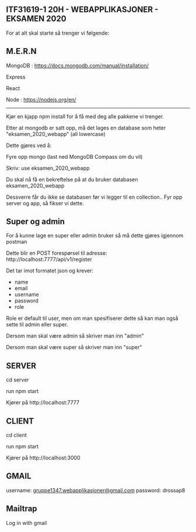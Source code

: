 ## ITF31619-1 20H - WEBAPPLIKASJONER - EKSAMEN 2020

For at alt skal starte så trenger vi følgende:

M.E.R.N
  -------
  
  MongoDB : https://docs.mongodb.com/manual/installation/
  
  Express 
  
  React
  
  Node    : https://nodejs.org/en/

  -------
  
  Kjør en kjapp npm install for å få med deg alle pakkene vi trenger.

  Etter at mongodb er satt opp, må det lages en database som heter "eksamen_2020_webapp" (all lowercase)

  Dette gjøres ved å: 

  Fyre opp mongo (last ned MongoDB Compass om du vil) 
  
  Skriv: use eksamen_2020_webapp
  
  Du skal nå få en bekreftelse på at du bruker databasen eksamen_2020_webapp
  
  Dessverre får du ikke se databasen før vi legger til en collection.. Fyr opp server og app, så fikser vi dette.

## Super og admin

  For å kunne lage en super eller admin bruker så må dette gjøres igjennom postman
 
  Dette blir en POST forespørsel til adresse: http://localhost:7777/api/v1/register

  Det tar imot formatet json og krever: 
  - name
  - email
  - username
  - password
  - role

  Role er default til user, men om man spesifiserer dette så kan man også sette til admin eller super.

  Dersom man skal være admin så skriver man inn "admin"

  Dersom man skal være super så skriver man inn "super"

## SERVER

  cd server
  
  run npm start

  Kjører på http://localhost:7777


## CLIENT

  cd client
  
  run npm start

  Kjører på http://localhost:3000
  
## GMAIL

  username: gruppe1347.webapplikasjoner@gmail.com
  password: drossap8
  
## Mailtrap

  Log in with gmail
  
